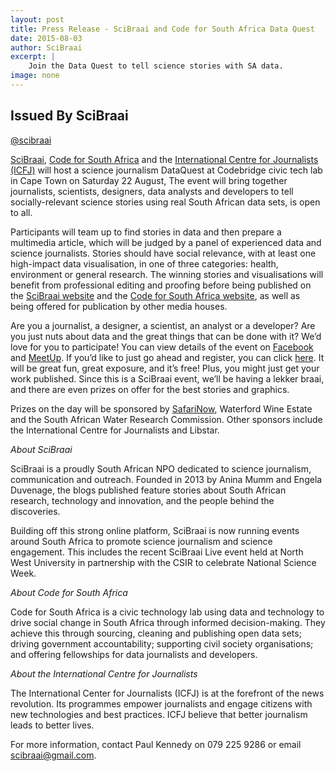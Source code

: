 ```yaml
---
layout: post
title: Press Release - SciBraai and Code for South Africa Data Quest 
date: 2015-08-03
author: SciBraai
excerpt: |
    Join the Data Quest to tell science stories with SA data.
image: none
---
```


## Issued By SciBraai
[@scibraai](https://twitter.com/scibraai)

[SciBraai](http://scibraai.co.za), [Code for South Africa](http://www.code4sa.org) and the [International Centre for Journalists (ICFJ)](http://www.icfj.org/)  will host a science journalism DataQuest at Codebridge civic tech lab in Cape Town on Saturday 22 August,  The event will bring together journalists, scientists, designers, data analysts and developers to tell socially-relevant science stories using real South African data sets, is open to all.

Participants will team up to find stories in data and then prepare a multimedia article, which will be judged by a panel of experienced data and science journalists. Stories should have social relevance, with at least one high-impact data visualisation, in one of three categories: health, environment or general research. The winning stories and visualisations will benefit from professional editing and proofing before being published on the [SciBraai website](http://scibraai.co.za/) and the [Code for South Africa website](http://www.code4sa.org.za), as well as being offered for publication by other media houses.

Are you a journalist, a designer, a scientist, an analyst  or a developer? Are you just nuts about data and the great things that can be done with it? We’d love for you to participate! You can view details of the event on [Facebook](https://www.facebook.com/events/1653107801578804/) and [MeetUp](http://www.meetup.com/Code-for-South-Africa-Hackers/events/224371074/). If you’d like to just go ahead and register, you can click [here](http://goo.gl/forms/WzW5MbrxHr). It will be great fun, great exposure, and it’s free! Plus, you might just get your work published. Since this is a SciBraai event, we’ll be having a lekker braai, and there are even prizes on offer for the best stories and graphics.

Prizes on the day will be sponsored by [SafariNow](http://www.safarinow.com/), Waterford Wine Estate and the South African Water Research Commission. Other sponsors include the International Centre for Journalists and Libstar.

*About SciBraai*

SciBraai is a proudly South African NPO dedicated to science journalism, communication and outreach. Founded in 2013 by Anina Mumm and Engela Duvenage, the blogs published feature stories about South African research, technology and innovation, and the people behind the discoveries.

Building off this strong online platform, SciBraai is now running events around South Africa to promote science journalism and science engagement. This includes the recent SciBraai Live event held at North West University in partnership with the CSIR to celebrate National Science Week.

*About Code for South Africa*

Code for South Africa is a civic technology lab using data and technology to drive social change in South Africa through informed decision-making. They achieve this through sourcing, cleaning and publishing open data sets; driving government accountability; supporting civil society organisations; and offering fellowships for data journalists and developers.

*About the International Centre for Journalists*

The International Center for Journalists (ICFJ) is at the forefront of the news revolution. Its programmes empower journalists and engage citizens with new technologies and best practices. ICFJ believe that better journalism leads to better lives.

For more information, contact Paul Kennedy on 079 225 9286 or email scibraai@gmail.com.


